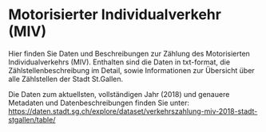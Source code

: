 # Motorisierter Individualverkehr (MIV)
Hier finden Sie Daten und Beschreibungen zur Zählung des Motorisierten Individualverkehrs (MIV). Enthalten sind die Daten in txt-format,  die Zählstellenbeschreibung im Detail, sowie Informationen zur Übersicht über alle Zählstellen der Stadt St.Gallen.

Die Daten zum aktuellsten, vollständigen Jahr (2018) und genauere Metadaten und Datenbeschreibungen finden Sie unter:
https://daten.stadt.sg.ch/explore/dataset/verkehrszahlung-miv-2018-stadt-stgallen/table/
